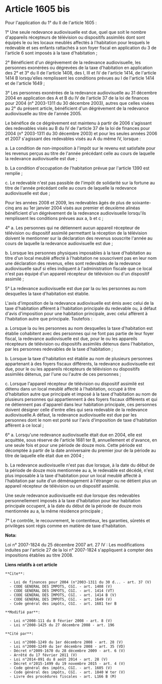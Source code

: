 # Article 1605 bis

Pour l'application du 1° du II de l'article 1605 : 

1° Une seule redevance audiovisuelle est due, quel que soit le nombre d'appareils récepteurs de télévision ou dispositifs
assimilés dont sont équipés le ou les locaux meublés affectés à l'habitation pour lesquels le redevable et ses enfants
rattachés à son foyer fiscal en application du 3 de l'article 6 sont imposés à la taxe d'habitation ; 

2° Bénéficient d'un dégrèvement de la redevance audiovisuelle, les personnes exonérées ou dégrevées de la taxe d'habitation
en application des 2° et 3° du II de l'article 1408, des I, III et IV de l'article 1414, de l'article 1414 B lorsqu'elles
remplissent les conditions prévues au I de l'article 1414 et de l'article 1649 ; 

3° Les personnes exonérées de la redevance audiovisuelle au 31 décembre 2004 en application des A et B du IV de l'article 37
de la loi de finances pour 2004 (n° 2003-1311 du 30 décembre 2003), autres que celles visées au 2° du présent article,
bénéficient d'un dégrèvement de la redevance audiovisuelle au titre de l'année 2005. 

Le bénéfice de ce dégrèvement est maintenu à partir de 2006 s'agissant des redevables visés au B du IV de l'article 37 de la
loi de finances pour 2004 (n° 2003-1311 du 30 décembre 2003) et pour les seules années 2006 et 2007 s'agissant des redevables
visés au A du même IV, lorsque : 

a. La condition de non-imposition à l'impôt sur le revenu est satisfaite pour les revenus perçus au titre de l'année
précédant celle au cours de laquelle la redevance audiovisuelle est due ; 

b. La condition d'occupation de l'habitation prévue par l'article 1390 est remplie ; 

c. Le redevable n'est pas passible de l'impôt de solidarité sur la fortune au titre de l'année précédant celle au cours de
laquelle la redevance audiovisuelle est due ; 

Pour les années 2008 et 2009, les redevables âgés de plus de soixante-cinq ans au 1er janvier 2004 visés aux premier et
deuxième alinéas bénéficient d'un dégrèvement de la redevance audiovisuelle lorsqu'ils remplissent les conditions prévues aux
a, b et c ; 

4° a. Les personnes qui ne détiennent aucun appareil récepteur de télévision ou dispositif assimilé permettant la réception
de la télévision doivent le mentionner sur la déclaration des revenus souscrite l'année au cours de laquelle la redevance
audiovisuelle est due ; 

b. Lorsque les personnes physiques imposables à la taxe d'habitation au titre d'un local meublé affecté à l'habitation ne
souscrivent pas en leur nom une déclaration des revenus, elles sont redevables de la redevance audiovisuelle sauf si elles
indiquent à l'administration fiscale que ce local n'est pas équipé d'un appareil récepteur de télévision ou d'un dispositif
assimilé ; 

5° La redevance audiovisuelle est due par la ou les personnes au nom desquelles la taxe d'habitation est établie.

L'avis d'imposition de la redevance audiovisuelle est émis avec celui de la taxe d'habitation afférent à l'habitation
principale du redevable ou, à défaut d'avis d'imposition pour une habitation principale, avec celui afférent à l'habitation
autre que principale. Toutefois : 

a. Lorsque la ou les personnes au nom desquelles la taxe d'habitation est établie cohabitent avec des personnes qui ne font
pas partie de leur foyer fiscal, la redevance audiovisuelle est due, pour le ou les appareils récepteurs de télévision ou
dispositifs assimilés détenus dans l'habitation, par les personnes redevables de la taxe d'habitation ; 

b. Lorsque la taxe d'habitation est établie au nom de plusieurs personnes appartenant à des foyers fiscaux différents, la
redevance audiovisuelle est due, pour le ou les appareils récepteurs de télévision ou dispositifs assimilés détenus, par
l'une ou l'autre de ces personnes ; 

c. Lorsque l'appareil récepteur de télévision ou dispositif assimilé est détenu dans un local meublé affecté à l'habitation,
occupé à titre d'habitation autre que principale et imposé à la taxe d'habitation au nom de plusieurs personnes qui
appartiennent à des foyers fiscaux différents et qui ne détiennent pas d'appareil dans leur habitation principale, ces
personnes doivent désigner celle d'entre elles qui sera redevable de la redevance audiovisuelle.A défaut, la redevance
audiovisuelle est due par les personnes dont le nom est porté sur l'avis d'imposition de taxe d'habitation afférent à ce
local ; 

6° a. Lorsqu'une redevance audiovisuelle était due en 2004, elle est acquittée, sous réserve de l'article 1681 ter B,
annuellement et d'avance, en une seule fois et pour une période de douze mois. Cette période est décomptée à partir de la
date anniversaire du premier jour de la période au titre de laquelle elle était due en 2004 ; 

b. La redevance audiovisuelle n'est pas due lorsque, à la date du début de la période de douze mois mentionnée au a, le
redevable est décédé, n'est plus imposable à la taxe d'habitation pour un local meublé affecté à l'habitation par suite d'un
déménagement à l'étranger ou ne détient plus un appareil récepteur de télévision ou un dispositif assimilé. 

Une seule redevance audiovisuelle est due lorsque des redevables personnellement imposés à la taxe d'habitation pour leur
habitation principale occupent, à la date du début de la période de douze mois mentionnée au a, la même résidence
principale ; 

7° Le contrôle, le recouvrement, le contentieux, les garanties, sûretés et privilèges sont régis comme en matière de taxe
d'habitation.

**Nota:**

Loi n° 2007-1824 du 25 décembre 2007 art. 27 IV : Les modifications induites par l'article 27 de la loi n° 2007-1824
s'appliquent à compter des impositions établies au titre 2008.

**Liens relatifs à cet article**

	**Cite**:

	  - Loi de finances pour 2004 (n°2003-1311 du 30 d... - art. 37 (V)
	  - CODE GENERAL DES IMPOTS, CGI. - art. 1408 (V)
	  - CODE GENERAL DES IMPOTS, CGI. - art. 1414 (VT)
	  - CODE GENERAL DES IMPOTS, CGI. - art. 1414 B (V)
	  - CODE GENERAL DES IMPOTS, CGI. - art. 1649 (V)
	  - Code général des impôts, CGI. - art. 1681 ter B

	**Modifié par**:

	  - Loi n°2008-111 du 8 février 2008 - art. 8 (V)
	  - Loi n°2008-1425 du 27 décembre 2008 - art. 196

	**Cité par**:

	  - Loi n°2008-1249 du 1er décembre 2008 - art. 28 (V)
	  - Loi n°2008-1249 du 1er décembre 2008 - art. 35 (VD)
	  - Décret n°2009-1670 du 28 décembre 2009 - art. 6 (V)
	  - Arrêté du 17 février 2011 (V)
	  - Loi n°2014-891 du 8 août 2014 - art. 28 (V)
	  - Décret n°2015-1499 du 19 novembre 2015 - art. 4 (V)
	  - Code général des impôts, CGI. - art. 1605 (V)
	  - Code général des impôts, CGI. - art. 1840 W ter (V)
	  - Livre des procédures fiscales - art. L166 B (M)
